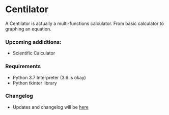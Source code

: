 # Centilator
A Centilator is actually a multi-functions calculator. From basic calculator to graphing an equation.

### Upcoming addidtions:
* Scientific Calculator

### Requirements
* Python 3.7 Interpreter (3.6 is okay)
* Python tkinter library

### Changelog
* Updates and changelog will be [here](https://github.com/AndrewShen31/Centilator/blob/master/CHANGELOG.md)

